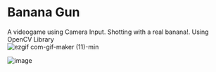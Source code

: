 # Banana Gun

A videogame using Camera Input. Shotting with a real banana!. Using OpenCV Library <br/>
![ezgif com-gif-maker (11)-min](https://user-images.githubusercontent.com/50857082/190271015-1015a004-2ec6-468c-be57-394f10cd8b16.gif)
</br>

![image](https://user-images.githubusercontent.com/50857082/190271418-3d793e76-1467-4e0a-b8df-f1a294960c24.png)

